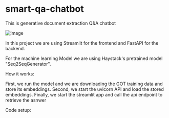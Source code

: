 # smart-qa-chatbot
This is generative document extraction  Q&A chatbot

![image](https://user-images.githubusercontent.com/22933014/158051433-63a2cd44-0f9d-4911-8f7f-fd1c81213291.png)

In this project we are using Streamlit for the frontend and FastAPI for the backend.

For the machine learning Model we are using Haystack's pretrained model "Seq2SeqGenerator".

How it works:

First, we run the model and we are downloading the GOT training data and store its embeddings.
Second, we start the uvicorn API and load the stored embeddings.
Finally, we start the streamlit app and call the api endpoint to retrieve the asnwer

Code setup:

